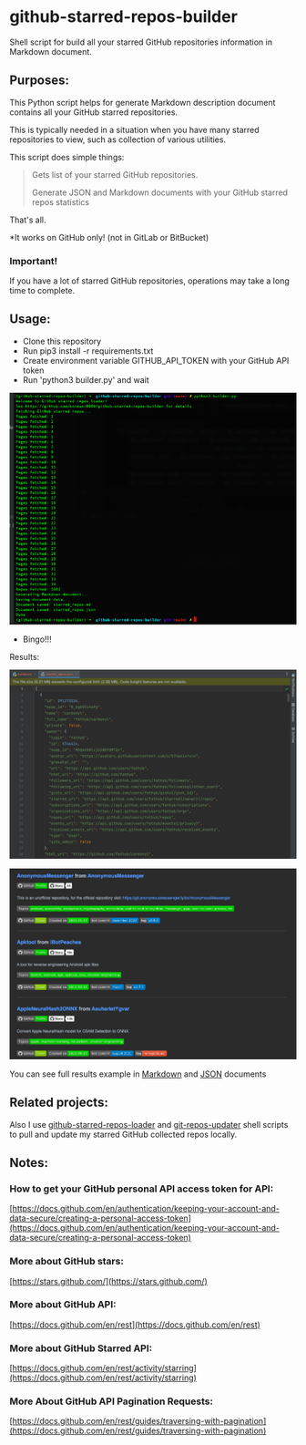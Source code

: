 # github-starred-repos-builder

Shell script for build all your starred GitHub repositories information in Markdown document.

## Purposes:

This Python script helps for generate Markdown description document contains all your GitHub starred repositories.

This is typically needed in a situation when you have many starred repositories to view, such as collection of various utilities.

This script does simple things:

> Gets list of your starred GitHub repositories.
>
> Generate JSON and Markdown documents with your GitHub starred repos statistics

That's all.

*It works on GitHub only! (not in GitLab or BitBucket)

### Important!

If you have a lot of starred GitHub repositories, operations may take a long time to complete.

## Usage:

- Clone this repository
- Run pip3 install -r requirements.txt
- Create environment variable GITHUB_API_TOKEN with your GitHub API token
- Run 'python3 builder.py' and wait

![alt text](./img/shell.png "Terminal")

- Bingo!!!

Results:

![alt text](./img/starred_repos.json.png "JSON")

![alt text](./img/starred_repos.md.png "Markdown")

You can see full results example in [Markdown](./starred_repos.md) and [JSON](./starred_repos.json) documents

## Related projects:

Also I use [github-starred-repos-loader](https://github.com/bormaxi8080/github-starred-repos-loader) and [git-repos-updater](https://github.com/bormaxi8080/git-repos-updater) shell scripts to pull and update my starred GitHub collected repos locally.

## Notes:

### How to get your GitHub personal API access token for API:

[https://docs.github.com/en/authentication/keeping-your-account-and-data-secure/creating-a-personal-access-token](https://docs.github.com/en/authentication/keeping-your-account-and-data-secure/creating-a-personal-access-token)

### More about GitHub stars:

[https://stars.github.com/](https://stars.github.com/)

### More about GitHub API:

[https://docs.github.com/en/rest](https://docs.github.com/en/rest)

### More about GitHub Starred API:

[https://docs.github.com/en/rest/activity/starring](https://docs.github.com/en/rest/activity/starring)

### More About GitHub API Pagination Requests:

[https://docs.github.com/en/rest/guides/traversing-with-pagination](https://docs.github.com/en/rest/guides/traversing-with-pagination)
